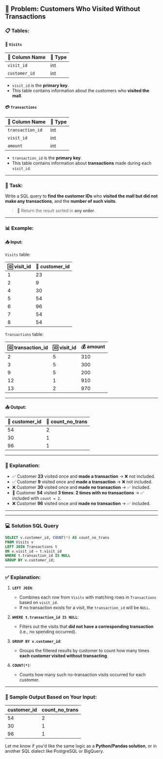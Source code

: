 ## 🛒 Problem: Customers Who Visited Without Transactions

### 📋 Tables:

#### 🧾 `Visits`

| 🔑 Column Name | 🧮 Type |
|----------------|--------|
| `visit_id`     | int    |
| `customer_id`  | int    |

- `visit_id` is the **primary key**.
- This table contains information about the customers who **visited the mall**.

#### 💳 `Transactions`

| 🔑 Column Name    | 🧮 Type |
|-------------------|--------|
| `transaction_id`  | int    |
| `visit_id`        | int    |
| `amount`          | int    |

- `transaction_id` is the **primary key**.
- This table contains information about **transactions** made during each `visit_id`.

---

### 🎯 Task:

Write a SQL query to **find the customer IDs** who **visited the mall but did not make any transactions**, and the **number of such visits**.

> 🧾 Return the result sorted in **any order**.

---

### 📊 Example:

#### 📥 Input:

`Visits` table:

| 🆔 visit_id | 👤 customer_id |
|-------------|----------------|
| 1           | 23             |
| 2           | 9              |
| 4           | 30             |
| 5           | 54             |
| 6           | 96             |
| 7           | 54             |
| 8           | 54             |

`Transactions` table:

| 🆔 transaction_id | 🆔 visit_id | 💰 amount |
|-------------------|-------------|------------|
| 2                 | 5           | 310        |
| 3                 | 5           | 300        |
| 9                 | 5           | 200        |
| 12                | 1           | 910        |
| 13                | 2           | 970        |

---

#### 📤 Output:

| 👤 customer_id | 🚫 count_no_trans |
|----------------|-------------------|
| 54             | 2                 |
| 30             | 1                 |
| 96             | 1                 |

---

### 🧠 Explanation:

- ✅ Customer **23** visited once and **made a transaction** → ❌ not included.
- ✅ Customer **9** visited once and **made a transaction** → ❌ not included.
- ❌ Customer **30** visited once and **made no transaction** → ✅ included.
- 🔄 Customer **54** visited **3 times**: **2 times with no transactions** → ✅ included with `count = 2`.
- ❌ Customer **96** visited once and **made no transaction** → ✅ included.

---
---

### 💻 Solution SQL Query
```sql
SELECT v.customer_id, COUNT(*) AS count_no_trans
FROM Visits v
LEFT JOIN Transactions t
ON v.visit_id = t.visit_id
WHERE t.transaction_id IS NULL
GROUP BY v.customer_id;
```

---

### ✅ **Explanation**:

1. **`LEFT JOIN`**:
   - Combines each row from `Visits` with matching rows in `Transactions` based on `visit_id`.
   - If no transaction exists for a visit, the `transaction_id` will be `NULL`.

2. **`WHERE t.transaction_id IS NULL`**:
   - Filters out the visits that **did not have a corresponding transaction** (i.e., no spending occurred).

3. **`GROUP BY v.customer_id`**:
   - Groups the filtered results by customer to count how many times **each customer visited without transacting**.

4. **`COUNT(*)`**:
   - Counts how many such no-transaction visits occurred for each customer.

---

### 🧾 Sample Output Based on Your Input:

| customer_id | count_no_trans |
|-------------|----------------|
| 54          | 2              |
| 30          | 1              |
| 96          | 1              |

Let me know if you'd like the same logic as a **Python/Pandas solution**, or in another SQL dialect like PostgreSQL or BigQuery.
